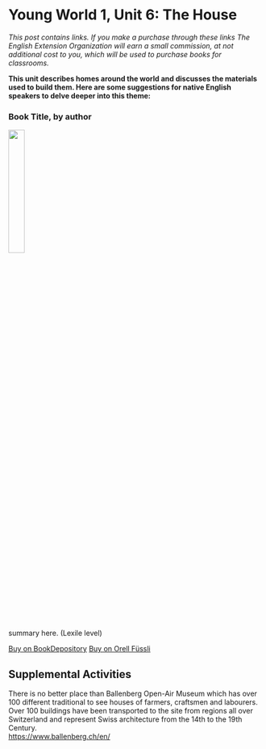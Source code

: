 # Young World 1, Unit 6: The House
*This post contains links. If you make a purchase through these links The English Extension Organization will earn a small commission, at not additional cost to you, which will be used to purchase books for classrooms.*

**This unit describes homes around the world and discusses the materials used to build them.  Here are some suggestions for native English speakers to delve deeper into this theme:**

### Book Title, by author

<img src="https://imgur.com/pV4cOFG.png" width="25%" />

summary here. (Lexile level)

<a href="https://www.bookdepository.com/Time-Villains-Victor-Pineiro/9781728245744?ref=grid-view&qid=1673795499563&sr=1-1" rel="nofollow"> Buy on BookDepository</a> 
<a href="https://www.orellfuessli.ch/shop/home/artikeldetails/A1059707722" rel="nofollow"> Buy on Orell Füssli</a>


## Supplemental Activities

There is no better place than Ballenberg Open-Air Museum which has over 100 different traditional  to see houses of farmers, craftsmen and labourers.  Over 100 buildings have been transported to the site from regions all over Switzerland and represent Swiss architecture from the 14th to the 19th Century.  
https://www.ballenberg.ch/en/
<!--stackedit_data:
eyJoaXN0b3J5IjpbLTUwODE5MjMwNCwtODkxODg0ODkzXX0=
-->
